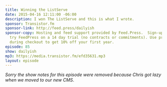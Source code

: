 ```yaml
---
title: Winning the ListServe
date: 2015-04-16 12:11:00 -06:00
description: I won The ListServe and this is what I wrote.
sponsor: Transistor.fm
sponsor-link: http://feed.press/dailyish
sponsor-copy: Hosting and feed support provided by Feed.Press.  Sign-up today and
  try FeedPress on a 14 day trial (no contracts or commitments). Use promo code "dailyish"
  during checkout to get 10% off your first year.
episode: 85
show: dailyish
mp3: https://media.transistor.fm/efd35631.mp3
layout: episode
---
```


<em>Sorry the show notes for this episode were removed because Chris got lazy when we moved to our new CMS</em>.

